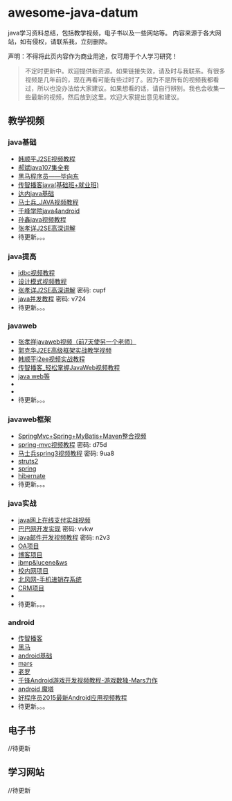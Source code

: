 # awesome-java-datum
java学习资料总结，包括教学视频，电子书以及一些网站等。
内容来源于各大网站，如有侵权，请联系我，立刻删除。

声明：不得将此页内容作为商业用途，仅可用于个人学习研究！

> 不定时更新中。欢迎提供新资源。如果链接失效，请及时与我联系。有很多视频是几年前的，现在再看可能有些过时了。因为不是所有的视频我都看过，所以也没办法给大家建议。如果想看的话，请自行辨别。我也会收集一些最新的视频，然后放到这里。欢迎大家提出意见和建议。
## 教学视频

### java基础

 - [韩顺平J2SE视频教程](https://pan.baidu.com/s/1eSh3myI)
 - [郝斌java107集全套](https://pan.baidu.com/s/1qXZbpRQ)
 - [黑马程序员——毕向东](https://pan.baidu.com/s/1pLyLNlD)
 - [传智播客java(基础班+就业班)](https://pan.baidu.com/s/1geLg60V)
 - [达内java基础](https://pan.baidu.com/s/1mifpbj6)
 - [马士兵_JAVA视频教程](https://pan.baidu.com/s/1i5wWfyd)
 - [千峰学院java4android](https://pan.baidu.com/s/1miBdjD2)
 - [孙鑫java视频教程](https://pan.baidu.com/s/1o7RDLNG)
 - [张孝详J2SE高深讲解](https://pan.baidu.com/s/1geXrLQV)
 - 待更新。。。
 
### java提高
 - [jdbc视频教程](https://pan.baidu.com/s/1kU8OlAf)
 - [设计模式视频教程](https://pan.baidu.com/s/1qYjlOde)
 - [张孝详J2SE高深讲解](https://pan.baidu.com/s/1c25USiW) 密码: cupf
 - [java并发教程](https://pan.baidu.com/s/1eSwxx9w) 密码: v724
 - 待更新。。。
 
 
### javaweb
 - [张孝祥javaweb视频（前7天使另一个老师）](https://pan.baidu.com/s/1pL4m5ar)
 - [郭克华J2EE高级框架实战教学视频](https://pan.baidu.com/s/1bWNfhs)
 - [韩顺平j2ee视频实战教程](https://pan.baidu.com/s/1o8M50Ye)
 - [传智播客_轻松掌握JavaWeb视频教程](https://pan.baidu.com/s/1c29Y9Io)
 - [java web等](https://pan.baidu.com/s/1dEUFeW5)
 - []()
 - []()
 - 待更新。。。

### javaweb框架
 - [SpringMvc+Spring+MyBatis+Maven整合视频](https://pan.baidu.com/s/1hsyvgHm)
 - [spring-mvc视频教程](https://pan.baidu.com/s/1mhKXykC)  密码: d75d
 - [马士兵spring3视频教程](https://pan.baidu.com/s/1pL7ArbH)  密码: 9ua8
 - [struts2](https://pan.baidu.com/s/1kUVOKBX)
 - [spring](https://pan.baidu.com/s/1slVSMV7)
 - [hibernate](https://pan.baidu.com/s/1jIFSaAM)
 - 待更新。。。
 
### java实战
 - [java网上在线支付实战视频](https://pan.baidu.com/s/1ge7Axph)
 - [巴巴网开发实现](https://pan.baidu.com/s/1geJfHqb) 密码: vvkw
 - [java邮件开发视频教程](https://pan.baidu.com/s/1hrXqJTM) 密码: n2v3
 - [OA项目](https://pan.baidu.com/s/1mhW2FI4)
 - [博客项目](https://pan.baidu.com/s/1kVA0tX9)
 - [jbmp&lucene&ws](https://pan.baidu.com/s/1mhW2FIK)
 - [校内网项目](https://pan.baidu.com/s/1o8z4Quu)
 - [北风网-手机进销存系统](https://pan.baidu.com/s/1eRM54qA)
 - [CRM项目](https://pan.baidu.com/s/1eSzLhSY)
 - []()
 - 待更新。。。

### android
 - [传智播客](https://pan.baidu.com/s/1gfHZZnt)
 - [黑马](https://pan.baidu.com/s/1bA21WU)
 - [android基础](https://pan.baidu.com/s/1geAYmHH)
 - [mars](https://pan.baidu.com/s/1pKYy1fl)
 - [老罗](https://pan.baidu.com/s/1bpkYjvD)
 - [千锋Android游戏开发视频教程-游戏数独-Mars力作](https://pan.baidu.com/s/1mhVMKTa)
 - [android 魔塔](https://pan.baidu.com/s/1hs7O76O)
 - [好程序员2015最新Android应用视频教程](https://pan.baidu.com/s/1o8yiXGA)
 - 待更新。。。

## 电子书
//待更新
## 学习网站
//待更新
